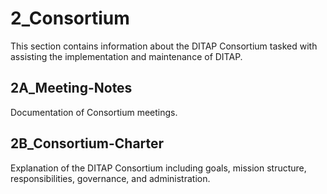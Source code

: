# 2_Consortium
This section contains information about the DITAP Consortium tasked with assisting the implementation and maintenance of DITAP.

## 2A_Meeting-Notes
Documentation of Consortium meetings.

## 2B_Consortium-Charter
Explanation of the DITAP Consortium including goals, mission structure, responsibilities, governance, and administration.
